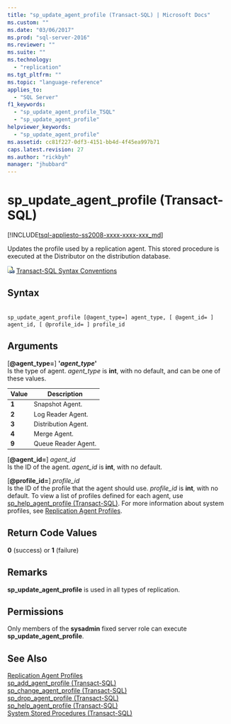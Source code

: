 ```yaml
---
title: "sp_update_agent_profile (Transact-SQL) | Microsoft Docs"
ms.custom: ""
ms.date: "03/06/2017"
ms.prod: "sql-server-2016"
ms.reviewer: ""
ms.suite: ""
ms.technology: 
  - "replication"
ms.tgt_pltfrm: ""
ms.topic: "language-reference"
applies_to: 
  - "SQL Server"
f1_keywords: 
  - "sp_update_agent_profile_TSQL"
  - "sp_update_agent_profile"
helpviewer_keywords: 
  - "sp_update_agent_profile"
ms.assetid: cc81f227-0df3-4151-bb4d-4f45ea997b71
caps.latest.revision: 27
ms.author: "rickbyh"
manager: "jhubbard"
---
```

# sp_update_agent_profile (Transact-SQL)
[!INCLUDE[tsql-appliesto-ss2008-xxxx-xxxx-xxx_md](../../../database-engine/configure/windows/includes/tsql-appliesto-ss2008-xxxx-xxxx-xxx-md.md)]

  Updates the profile used by a replication agent. This stored procedure is executed at the Distributor on the distribution database.  
  
 ![Topic link icon](../../../database-engine/configure/windows/media/topic-link.gif "Topic link icon") [Transact-SQL Syntax Conventions](../../../t-sql/language-elements/transact-sql-syntax-conventions-transact-sql.md)  
  
## Syntax  
  
```  
  
sp_update_agent_profile [@agent_type=] agent_type, [ @agent_id= ] agent_id, [ @profile_id= ] profile_id  
```  
  
## Arguments  
 [**@agent_type=**] **'***agent_type***'**  
 Is the type of agent. *agent_type* is **int**, with no default, and can be one of these values.  
  
|Value|Description|  
|-----------|-----------------|  
|**1**|Snapshot Agent.|  
|**2**|Log Reader Agent.|  
|**3**|Distribution Agent.|  
|**4**|Merge Agent.|  
|**9**|Queue Reader Agent.|  
  
 [**@agent_id=**] *agent_id*  
 Is the ID of the agent. *agent_id* is **int**, with no default.  
  
 [**@profile_id=**] *profile_id*  
 Is the ID of the profile that the agent should use. *profile_id* is **int**, with no default. To view a list of profiles defined for each agent, use [sp_help_agent_profile &#40;Transact-SQL&#41;](../../../relational-databases/reference/system-stored-procedures/sp-help-agent-profile-transact-sql.md). For more information about system profiles, see [Replication Agent Profiles](../../../relational-databases/replication/agents/replication-agent-profiles.md).  
  
## Return Code Values  
 **0** (success) or **1** (failure)  
  
## Remarks  
 **sp_update_agent_profile** is used in all types of replication.  
  
## Permissions  
 Only members of the **sysadmin** fixed server role can execute **sp_update_agent_profile**.  
  
## See Also  
 [Replication Agent Profiles](../../../relational-databases/replication/agents/replication-agent-profiles.md)   
 [sp_add_agent_profile &#40;Transact-SQL&#41;](../../../relational-databases/reference/system-stored-procedures/sp-add-agent-profile-transact-sql.md)   
 [sp_change_agent_profile &#40;Transact-SQL&#41;](../../../relational-databases/reference/system-stored-procedures/sp-change-agent-profile-transact-sql.md)   
 [sp_drop_agent_profile &#40;Transact-SQL&#41;](../../../relational-databases/reference/system-stored-procedures/sp-drop-agent-profile-transact-sql.md)   
 [sp_help_agent_profile &#40;Transact-SQL&#41;](../../../relational-databases/reference/system-stored-procedures/sp-help-agent-profile-transact-sql.md)   
 [System Stored Procedures &#40;Transact-SQL&#41;](../../../relational-databases/reference/system-stored-procedures/system-stored-procedures-transact-sql.md)  
  
  